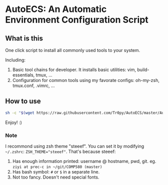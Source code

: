 # AutoECS: An Automatic Environment Configuration Script

## What is this

One click script to install all commonly used tools to your system.

Including:
1. Basic tool chains for developer. It installs basic utilities: vim, build-essentials, tmux, ...
2. Configuration for common tools using my favorate configs: oh-my-zsh, tmux.conf, .vimrc, ...


## How to use

```bash
sh -c "$(wget https://raw.githubusercontent.com/Tr0py/AutoECS/master/AutoECS.sh -O -)"
```

Enjoy! :)


### Note

I recommond using zsh theme "steeef".  You can set it by modifying `~/.zshrc`: `ZSH_THEME="steeef"`.
That's because steeef: 
1. Has enough information printed: username @ hostname, pwd, git. eg. `ziyi at prec-c in ~/git/COMP580 (master)`
2. Has bash symbol: `#` or `$` in a separate line.
3. Not too fancy. Doesn't need special fonts. 

